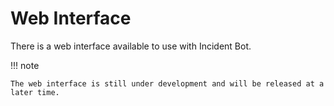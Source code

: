 # Web Interface

There is a web interface available to use with Incident Bot.

!!! note

    The web interface is still under development and will be released at a later time.
